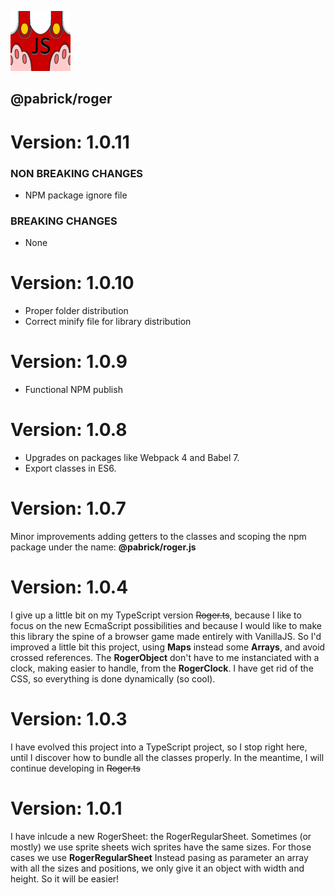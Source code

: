 ![roger](./logo.png)

## @pabrick/roger

# Version: 1.0.11

### NON BREAKING CHANGES
- NPM package ignore file

### BREAKING CHANGES
- None

# Version: 1.0.10
- Proper folder distribution
- Correct minify file for library distribution

# Version: 1.0.9
- Functional NPM publish

# Version: 1.0.8
- Upgrades on packages like Webpack 4 and Babel 7.
- Export classes in ES6.

# Version: 1.0.7
Minor improvements adding getters to the classes and scoping the npm package under the name: **@pabrick/roger.js**

# Version: 1.0.4
I give up a little bit on my TypeScript version ~~Roger.ts~~, because I like to focus on the new EcmaScript possibilities and because I would like to make this library the spine of a browser game made entirely with VanillaJS.
So I'd improved a little bit this project, using **Maps** instead some **Arrays**, and avoid crossed references.
The **RogerObject** don't have to me instanciated with a clock, making easier to handle, from the **RogerClock**.
I have get rid of the CSS, so everything is done dynamically (so cool).

# Version: 1.0.3
I have evolved this project into a TypeScript project, so I stop right here, until I discover how to bundle all the classes properly.
In the meantime, I will continue developing in ~~Roger.ts~~

# Version: 1.0.1
I have inlcude a new RogerSheet: the RogerRegularSheet.
Sometimes (or mostly) we use sprite sheets wich sprites have the same sizes. For those cases we use **RogerRegularSheet**
Instead pasing as parameter an array with all the sizes and positions, we only give it an object with width and height.
So it will be easier!
